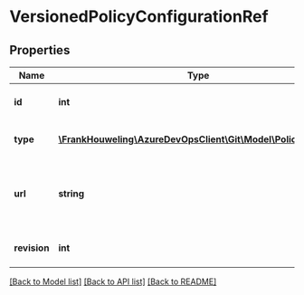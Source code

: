 # VersionedPolicyConfigurationRef

## Properties
Name | Type | Description | Notes
------------ | ------------- | ------------- | -------------
**id** | **int** | The policy configuration ID. | [optional] 
**type** | [**\FrankHouweling\AzureDevOpsClient\Git\Model\PolicyTypeRef**](PolicyTypeRef.md) | The policy configuration type. | [optional] 
**url** | **string** | The URL where the policy configuration can be retrieved. | [optional] 
**revision** | **int** | The policy configuration revision ID. | [optional] 

[[Back to Model list]](../README.md#documentation-for-models) [[Back to API list]](../README.md#documentation-for-api-endpoints) [[Back to README]](../README.md)


